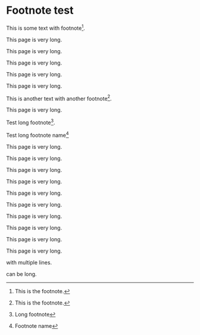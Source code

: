 # Footnote test

This is some text with footnote[^1].

This page is very long.

This page is very long.

This page is very long.

This page is very long.

This page is very long.

This is another text with another footnote[^2].

This page is very long.

Test long footnote[^3].

Test long footnote name[^some-footnote]

This page is very long.

This page is very long.

This page is very long.

This page is very long.

This page is very long.

This page is very long.

This page is very long.

This page is very long.

This page is very long.

This page is very long.


[^1]: This is the footnote.

[^2]: This is the footnote.

[^3]: Long footnote

with
multiple
lines.

[^some-footnote]: Footnote name

can be long.

